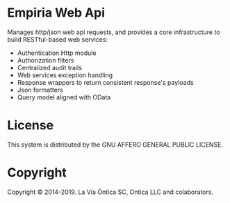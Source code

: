 ﻿# Empiria Web Api

Manages http/json web api requests, and provides a core infrastructure to build RESTful-based web services:

- Authentication Http module
- Authorization filters
- Centralized audit trails
- Web services exception handling
- Response wrappers to return consistent response's payloads
- Json formatters
- Query model aligned with OData

# License

This system is distributed by the GNU AFFERO GENERAL PUBLIC LICENSE.

# Copyright

Copyright © 2014-2019. La Vía Óntica SC, Ontica LLC and colaborators.
